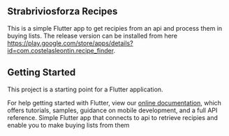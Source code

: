 
## Strabriviosforza Recipes
This is a simple Flutter app to get recipies from an api and process them in buying lists.
The release version can be installed from here https://play.google.com/store/apps/details?id=com.costelasleontin.recipe_finder.

## Getting Started

This project is a starting point for a Flutter application.

For help getting started with Flutter, view our
[online documentation](https://flutter.dev/docs), which offers tutorials,
samples, guidance on mobile development, and a full API reference.
Simple Flutter app that connects to api to retrieve recipies and enable you to make buying lists from them
